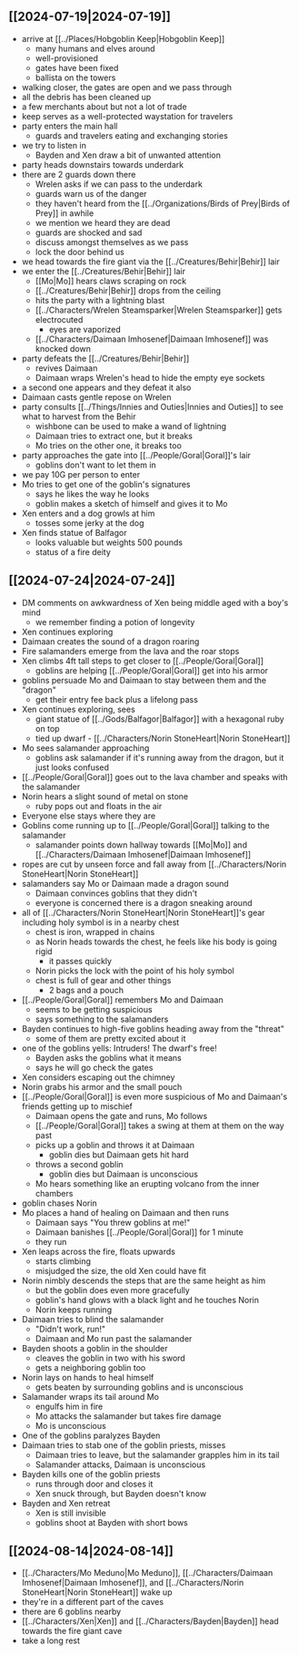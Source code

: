 ## [[2024-07-19|2024-07-19]]
- arrive at [[../Places/Hobgoblin Keep|Hobgoblin Keep]]
	- many humans and elves around
	- well-provisioned
	- gates have been fixed
	- ballista on the towers
- walking closer, the gates are open and we pass through
- all the debris has been cleaned up
- a few merchants about but not a lot of trade
- keep serves as a well-protected waystation for travelers
- party enters the main hall
	- guards and travelers eating and exchanging stories
- we try to listen in
	- Bayden and Xen draw a bit of unwanted attention
- party heads downstairs towards underdark
- there are 2 guards down there
	- Wrelen asks if we can pass to the underdark
	- guards warn us of the danger
	- they haven't heard from the [[../Organizations/Birds of Prey|Birds of Prey]] in awhile
	- we mention we heard they are dead
	- guards are shocked and sad
	- discuss amongst themselves as we pass
	- lock the door behind us
- we head towards the fire giant via the [[../Creatures/Behir|Behir]] lair
- we enter the [[../Creatures/Behir|Behir]] lair
	- [[Mo|Mo]] hears claws scraping on rock
	- [[../Creatures/Behir|Behir]] drops from the ceiling
	- hits the party with a lightning blast
	- [[../Characters/Wrelen Steamsparker|Wrelen Steamsparker]] gets electrocuted
		- eyes are vaporized
	- [[../Characters/Daimaan Imhosenef|Daimaan Imhosenef]] was knocked down
- party defeats the [[../Creatures/Behir|Behir]]
	- revives Daimaan
	- Daimaan wraps Wrelen's head to hide the empty eye sockets
- a second one appears and they defeat it also
- Daimaan casts gentle repose on Wrelen
- party consults [[../Things/Innies and Outies|Innies and Outies]] to see what to harvest from the Behir
	- wishbone can be used to make a wand of lightning
	- Daimaan tries to extract one, but it breaks
	- Mo tries on the other one, it breaks too
- party approaches the gate into [[../People/Goral|Goral]]'s lair
	- goblins don't want to let them in
- we pay 10G per person to enter
- Mo tries to get one of the goblin's signatures
	- says he likes the way he looks
	- goblin makes a sketch of himself and gives it to Mo
- Xen enters and a dog growls at him
	- tosses some jerky at the dog
- Xen finds statue of Balfagor
	- looks valuable but weights 500 pounds
	- status of a fire deity

## [[2024-07-24|2024-07-24]]
- DM comments on awkwardness of Xen being middle aged with a boy's mind
	- we remember finding a potion of longevity
- Xen continues exploring
- Daimaan creates the sound of a dragon roaring
- Fire salamanders emerge from the lava and the roar stops
- Xen climbs 4ft tall steps to get closer to [[../People/Goral|Goral]]
	- goblins are helping [[../People/Goral|Goral]] get into his armor
- goblins persuade Mo and Daimaan to stay between them and the "dragon"
	- get their entry fee back plus a lifelong pass
- Xen continues exploring, sees
	- giant statue of [[../Gods/Balfagor|Balfagor]] with a hexagonal ruby on top
	- tied up dwarf - [[../Characters/Norin StoneHeart|Norin StoneHeart]]
- Mo sees salamander approaching
	- goblins ask salamander if it's running away from the dragon, but it just looks confused
- [[../People/Goral|Goral]] goes out to the lava chamber and speaks with the salamander
- Norin hears a slight sound of metal on stone
	- ruby pops out and floats in the air
- Everyone else stays where they are
- Goblins come running up to [[../People/Goral|Goral]] talking to the salamander
	- salamander points down hallway towards [[Mo|Mo]] and [[../Characters/Daimaan Imhosenef|Daimaan Imhosenef]]
- ropes are cut by unseen force and fall away from [[../Characters/Norin StoneHeart|Norin StoneHeart]]
- salamanders say Mo or Daimaan made a dragon sound
	- Daimaan convinces goblins that they didn't
	- everyone is concerned there is a dragon sneaking around
- all of [[../Characters/Norin StoneHeart|Norin StoneHeart]]'s gear including holy symbol is in a nearby chest
	- chest is iron, wrapped in chains
	- as Norin heads towards the chest, he feels like his body is going rigid
		- it passes quickly
	- Norin picks the lock with the point of his holy symbol
	- chest is full of gear and other things
		- 2 bags and a pouch
- [[../People/Goral|Goral]] remembers Mo and Daimaan
	- seems to be getting suspicious
	- says something to the salamanders
- Bayden continues to high-five goblins heading away from the "threat"
	- some of them are pretty excited about it
- one of the goblins yells: Intruders! The dwarf's free!
	- Bayden asks the goblins what it means
	- says he will go check the gates
- Xen considers escaping out the chimney
- Norin grabs his armor and the small pouch
- [[../People/Goral|Goral]] is even more suspicious of Mo and Daimaan's friends getting up to mischief
	- Daimaan opens the gate and runs, Mo follows
	- [[../People/Goral|Goral]] takes a swing at them at them on the way past
	- picks up a goblin and throws it at Daimaan
		- goblin dies but Daimaan gets hit hard
	- throws a second goblin
		- goblin dies but Daimaan is unconscious
	- Mo hears something like an erupting volcano from the inner chambers
- goblin chases Norin
- Mo places a hand of healing on Daimaan and then runs
	- Daimaan says "You threw goblins at me!"
	- Daimaan banishes [[../People/Goral|Goral]] for 1 minute
	- they run
- Xen leaps across the fire, floats upwards
	- starts climbing
	- misjudged the size, the old Xen could have fit
- Norin nimbly descends the steps that are the same height as him
	- but the goblin does even more gracefully
	- goblin's hand glows with a black light and he touches Norin
	- Norin keeps running
- Daimaan tries to blind the salamander
	- "Didn't work, run!"
	- Daimaan and Mo run past the salamander
- Bayden shoots a goblin in the shoulder
	- cleaves the goblin in two with his sword
	- gets a neighboring goblin too
- Norin lays on hands to heal himself
	- gets beaten by surrounding goblins and is unconscious
- Salamander wraps its tail around Mo
	- engulfs him in fire
	- Mo attacks the salamander but takes fire damage
	- Mo is unconscious
- One of the goblins paralyzes Bayden
- Daimaan tries to stab one of the goblin priests, misses
	- Daimaan tries to leave, but the salamander grapples him in its tail
	- Salamander attacks, Daimaan is unconscious
- Bayden kills one of the goblin priests
	- runs through door and closes it
	- Xen snuck through, but Bayden doesn't know
- Bayden and Xen retreat
	- Xen is still invisible
	- goblins shoot at Bayden with short bows
## [[2024-08-14|2024-08-14]]
- [[../Characters/Mo Meduno|Mo Meduno]], [[../Characters/Daimaan Imhosenef|Daimaan Imhosenef]], and [[../Characters/Norin StoneHeart|Norin StoneHeart]] wake up
- they're in a different part of the caves
- there are 6 goblins nearby
- [[../Characters/Xen|Xen]] and [[../Characters/Bayden|Bayden]] head towards the fire giant cave
- take a long rest